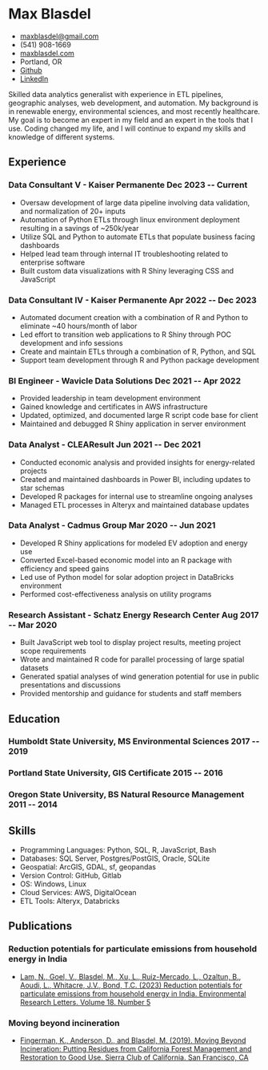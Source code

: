<!-- TITLE -->

# Max Blasdel

<!-- CONTACT DETAILS -->

- <maxblasdel@gmail.com>
- (541) 908-1669
- [maxblasdel.com](https://www.maxblasdel.com/)
- Portland, OR
- [Github](https://github.com/mxblsdl)
- [LinkedIn](https://www.linkedin.com/in/max-blasdel/)

<!-- SUMMARY -->

Skilled data analytics generalist with experience in ETL pipelines, geographic analyses, web development, and automation. My background is in renewable energy, environmental sciences, and most recently healthcare. My goal is to become an expert in my field and an expert in the tools that I use. Coding changed my life, and I will continue to expand my skills and knowledge of different systems.

## Experience

### <span>Data Consultant V - Kaiser Permanente</span> <span>Dec 2023 -- Current</span>

- Oversaw development of large data pipeline involving data validation, and normalization of 20+ inputs
- Automation of Python ETLs through linux environment deployment resulting in a savings of ~250k/year
- Utilize SQL and Python to automate ETLs that populate business facing dashboards
- Helped lead team through internal IT troubleshooting related to enterprise software
- Built custom data visualizations with R Shiny leveraging CSS and JavaScript

### <span>Data Consultant IV - Kaiser Permanente</span> <span>Apr 2022 -- Dec 2023</span>

- Automated document creation with a combination of R and Python to eliminate ~40 hours/month of labor
- Led effort to transition web applications to R Shiny through POC development and info sessions
- Create and maintain ETLs through a combination of R, Python, and SQL
- Support team development through R and Python package development

### <span>BI Engineer - Wavicle Data Solutions</span> <span>Dec 2021 -- Apr 2022</span>

- Provided leadership in team development environment
- Gained knowledge and certificates in AWS infrastructure
- Updated, optimized, and documented large R script code base for client
- Maintained and debugged R Shiny application in server environment

### <span>Data Analyst - CLEAResult</span> <span>Jun 2021 -- Dec 2021</span>

- Conducted economic analysis and provided insights for energy-related projects
- Created and maintained dashboards in Power BI, including updates to star schemas
- Developed R packages for internal use to streamline ongoing analyses
- Managed ETL processes in Alteryx and maintained database updates

### <span>Data Analyst - Cadmus Group</span> <span>Mar 2020 -- Jun 2021</span>

- Developed R Shiny applications for modeled EV adoption and energy use
- Converted Excel-based economic model into an R package with efficiency and speed gains
- Led use of Python model for solar adoption project in DataBricks environment
- Performed cost-effectiveness analysis on utility programs

### <span>Research Assistant - Schatz Energy Research Center</span> <span>Aug 2017 -- Mar 2020 <span>

- Built JavaScript web tool to display project results, meeting project scope requirements
- Wrote and maintained R code for parallel processing of large spatial datasets
- Generated spatial analyses of wind generation potential for use in public presentations and discussions
- Provided mentorship and guidance for students and staff members

## Education

### <span>Humboldt State University, MS Environmental Sciences</span> <span>2017 -- 2019</span>

### <span>Portland State University, GIS Certificate</span> <span>2015 -- 2016</span>

### <span>Oregon State University, BS Natural Resource Management</span> <span>2011 -- 2014</span>

## Skills

- Programming Languages: Python, SQL, R, JavaScript, Bash
- Databases: SQL Server, Postgres/PostGIS, Oracle, SQLite
- Geospatial: ArcGIS, GDAL, sf, geopandas
- Version Control: GitHub, Gitlab
- OS: Windows, Linux
- Cloud Services: AWS, DigitalOcean
- ETL Tools: Alteryx, Databricks

## Publications

### <span>Reduction potentials for particulate emissions from household energy in India</span>

- [Lam, N., Goel, V., Blasdel, M., Xu, L., Ruiz-Mercado, L., Ozaltun, B., Aoudi, L., Whitacre, J.V., Bond, T.C. (2023) Reduction potentials for particulate emissions from household energy in India. Environmental Research Letters. Volume 18. Number 5](https://iopscience.iop.org/article/10.1088/1748-9326/acc7ba)

### <span>Moving beyond incineration</span>

- [Fingerman, K., Anderson, D., and Blasdel, M. (2019). Moving Beyond Incineration: Putting Residues from California Forest Management and Restoration to Good Use. Sierra Club of California. San Francisco, CA](https://www.sierraclub.org/sites/www.sierraclub.org/files/sce/sierra-club-california/PDFs/SCC_MovingBeyondIncineration.pdf)
